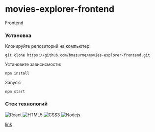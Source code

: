 # movies-explorer-frontend
Frontend

### Установка
Клонируйте репозиторий на компьютер:

`git clone https://github.com/bmazurme/movies-explorer-frontend.git`

Установите зависисмости:

`npm install`

Запуск:

`npm start`

### Стек технологий
![React](https://img.shields.io/badge/-React-black?style=flat-square&logo=react)
![HTML5](https://img.shields.io/badge/-HTML5-E34F26?style=flat-square&logo=html5&logoColor=white)
![CSS3](https://img.shields.io/badge/-CSS3-1572B6?style=flat-square&logo=css3)
![Nodejs](https://img.shields.io/badge/-Nodejs-black?style=flat-square&logo=Node.js)

[link](https://github.com/bmazurme/movies-explorer-frontend/pull/1)
